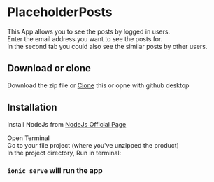 # PlaceholderPosts
This App allows you to see the posts by logged in users. 
<br>Enter the email address you want to see the posts for.
<br>In the second tab you could also see the similar posts by other users. 

## Download or clone
Download the zip file or [Clone](https://github.com/thekuldeepjoshi/PlaceholderPosts.git) this or opne with github desktop


## Installation
Install NodeJs from [NodeJs Official Page](https://nodejs.org/en/)

Open Terminal
<br>
Go to your file project (where you've unzipped the product)
<br>
In the project directory, Run in terminal:

### `ionic serve` will run the app





